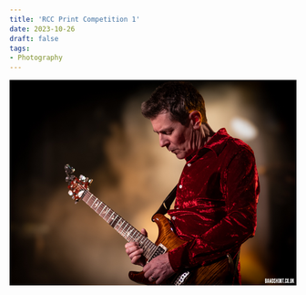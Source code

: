 ```yaml
---
title: 'RCC Print Competition 1'
date: 2023-10-26
draft: false
tags: 
- Photography
---
```




![Stuff](img-1.jpg "Stuff")

